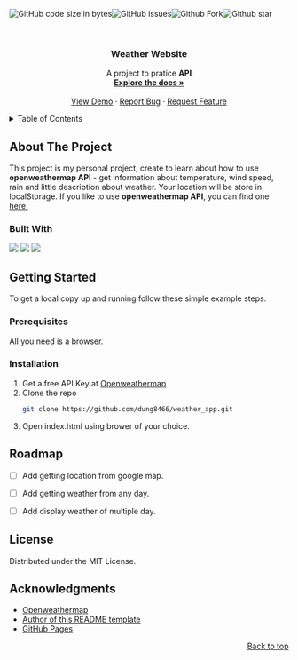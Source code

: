 ![GitHub code size in bytes](https://img.shields.io/github/languages/code-size/dung8466/weather_app)![GitHub issues](https://img.shields.io/github/issues-raw/dung8466/weather_app)![Github Fork](https://img.shields.io/github/forks/dung8466/weather_app.svg)![Github star](https://img.shields.io/github/stars/dung8466/weather_app.svg)
<!-- PROJECT LOGO -->
<br />
<div align="center">


  <h3 align="center">Weather Website</h3>

  <p align="center">
    A project to pratice <strong>API</strong>
    <br />
    <a href="https://github.com/dung8466/weather_app"><strong>Explore the docs »</strong></a>
    <br />
    <br />
    <a href="https://dung8466.github.io/weather_app/">View Demo</a>
    ·
    <a href="https://github.com/dung8466/weather_app/issues">Report Bug</a>
    ·
    <a href="https://github.com/dung8466/weather_app/issues">Request Feature</a>
  </p>
</div>



<!-- TABLE OF CONTENTS -->
<details>
  <summary>Table of Contents</summary>
  <ol>
    <li>
      <a href="#about-the-project">About The Project</a>
      <ul>
        <li><a href="#built-with">Built With</a></li>
      </ul>
    </li>
    <li>
      <a href="#getting-started">Getting Started</a>
      <ul>
        <a href="#prerequisites">Prerequisites</a>
        <a href="#installation">Installation</a>
      </ul>
    </li>
    <li><a href="#roadmap">Roadmap</a></li>
    <li><a href="#license">License</a></li>
    <li><a href="#acknowledgments">Acknowledgments</a></li>
  </ol>
</details>



<!-- ABOUT THE PROJECT -->
## About The Project
This project is my personal project, create to learn about how to use **openweathermap API** - get information about temperature, wind speed, rain and little description about weather.
Your location will be store in localStorage.
If you like to use **openweathermap API**, you can find one <a href="https://openweathermap.org/api">here.</a>

### Built With

<img src='https://img.shields.io/badge/JavaScript-323330?style=for-the-badge&logo=javascript&logoColor=F7DF1E'>

<img src='https://img.shields.io/badge/HTML5-E34F26?style=for-the-badge&logo=html5&logoColor=white'>

<img src='https://img.shields.io/badge/CSS3-1572B6?style=for-the-badge&logo=css3&logoColor=white'>


<!-- GETTING STARTED -->
## Getting Started

To get a local copy up and running follow these simple example steps.

### Prerequisites

All you need is a browser.

### Installation

1. Get a free API Key at [Openweathermap](https://openweathermap.org/api)
2. Clone the repo
   ```sh
   git clone https://github.com/dung8466/weather_app.git
   ```
3. Open index.html using brower of your choice.


<!-- ROADMAP -->
## Roadmap

- [ ] Add getting location from google map.
- [ ] Add getting weather from any day.
- [ ] Add display weather of multiple day.



<!-- LICENSE -->
## License

Distributed under the MIT License.


## Acknowledgments


* [Openweathermap](https://openweathermap.org/)
* [Author of this README template](https://github.com/kidonng)
* [GitHub Pages](https://pages.github.com)


<p align="right"><a href="#readme-top">Back to top</a></p>

